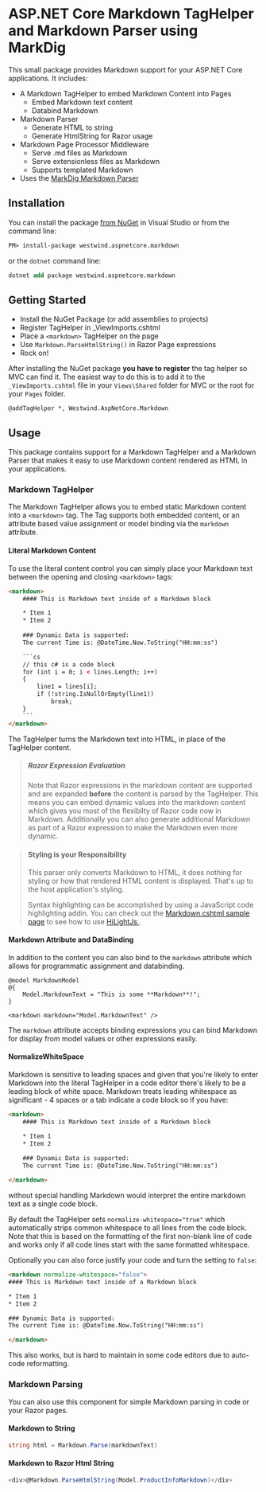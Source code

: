 # ASP.NET Core Markdown TagHelper and Markdown Parser using MarkDig

This small package provides Markdown support for your ASP.NET Core applications. It includes:

* A Markdown TagHelper to embed Markdown Content into Pages
    *  Embed Markdown text content
    *  Databind Markdown
*  Markdown Parser
    *  Generate HTML to string
    *  Generate HtmlString for Razor usage
*  Markdown Page Processor Middleware
    *  Serve .md files as Markdown
    *  Serve extensionless files as Markdown
    *  Supports templated Markdown
*  Uses the [MarkDig Markdown Parser](https://github.com/lunet-io/markdig)


## Installation
You can install the package [from NuGet](https://www.nuget.org/packages/Westwind.AspNetCore.Markdown/) in Visual Studio or from the command line:


```ps
PM> install-package westwind.aspnetcore.markdown
```

or the `dotnet` command line:

```ps
dotnet add package westwind.aspnetcore.markdown
```

## Getting Started

* Install the NuGet Package (or add assemblies to projects)
* Register TagHelper in _ViewImports.cshtml
* Place a `<markdown>` TagHelper on the page
* Use `Markdown.ParseHtmlString()` in Razor Page expressions
* Rock on!

After installing the NuGet package **you have to register** the tag helper so MVC can find it. The easiest way to do this is to add it to the `_ViewImports.cshtml` file in your `Views\Shared` folder for MVC or the root for your `Pages` folder.

```
@addTagHelper *, Westwind.AspNetCore.Markdown
```

## Usage
This package contains support for a Markdown TagHelper and a Markdown Parser that makes it easy to use Markdown content rendered as HTML in your applications.

### Markdown TagHelper
The Markdown TagHelper allows you to embed static Markdown content into a `<markdown>` tag. The Tag supports both embedded content, or an attribute based value assignment or model binding via the `markdown` attribute.


#### Literal Markdown Content
To use the literal content control you can simply place your Markdown text between the opening and closing `<markdown>` tags:

```html
<markdown>
    #### This is Markdown text inside of a Markdown block

    * Item 1
    * Item 2
 
    ### Dynamic Data is supported:
    The current Time is: @DateTime.Now.ToString("HH:mm:ss")

    ```cs
    // this c# is a code block
    for (int i = 0; i < lines.Length; i++)
    {
        line1 = lines[i];
        if (!string.IsNullOrEmpty(line1))
            break;
    }
    ```
</markdown>
```

The TagHelper turns the Markdown text into HTML, in place of the TagHelper content.

> ##### Razor Expression Evaluation
> Note that Razor expressions in the markdown content are supported and are expanded **before** the content is parsed by the TagHelper. This means you can embed dynamic values into the markdown content which gives you most of the flexibilty of Razor code now in Markdown. Additionally you can also generate additional Markdown as part of a Razor expression to make the Markdown even more dynamic.


> #### Styling is your Responsibility
> This parser only converts Markdown to HTML, it does nothing for styling or how that rendered HTML content is displayed. That's up to the host application's styling.
>
> Syntax highlighting can be accomplished by using a JavaScript code highlighting addin. You can check out the [Markdown.cshtml sample page](https://github.com/RickStrahl/Westwind.AspNetCore/blob/master/SampleWeb/Pages/Markdown.cshtml) to see how to use [HiLightJs ](https://highlightjs.org/).


#### Markdown Attribute and DataBinding
In addition to the content you can also bind to the `markdown` attribute which allows for programmatic assignment and databinding.

```
@model MarkdownModel
@{
    Model.MarkdownText = "This is some **Markdown**!";
}

<markdown markdown="Model.MarkdownText" />
```

The `markdown` attribute accepts binding expressions you can bind Markdown for display from model values or other expressions easily.

#### NormalizeWhiteSpace
Markdown is sensitive to leading spaces and given that you're likely to enter Markdown into the literal TagHelper in a code editor there's likely to be a leading block of white space. Markdown treats leading whitespace as significant - 4 spaces or a tab indicate a code block so if you have:

```html
<markdown>
    #### This is Markdown text inside of a Markdown block

    * Item 1
    * Item 2
 
    ### Dynamic Data is supported:
    The current Time is: @DateTime.Now.ToString("HH:mm:ss")

</markdown>
```

without special handling Markdown would interpret the entire markdown text as a single code block.

By default the TagHelper sets `normalize-whitespace="true"` which automatically strips common whitespace to all lines from the code block. Note that this is based on the formatting of the first non-blank line of code and works only if all code lines start with the same formatted whitespace.

Optionally you can also force justify your code and turn the setting to `false`:

```html
<markdown normalize-whitespace="false">
#### This is Markdown text inside of a Markdown block

* Item 1
* Item 2

### Dynamic Data is supported:
The current Time is: @DateTime.Now.ToString("HH:mm:ss")

</markdown>
```

This also works, but is hard to maintain in some code editors due to auto-code reformatting.


### Markdown Parsing
You can also use this component for simple Markdown parsing in code or your Razor pages.

#### Markdown to String

```cs
string html = Markdown.Parse(markdownText)
```

#### Markdown to Razor Html String

```cs
<div>@Markdown.ParseHtmlString(Model.ProductInfoMarkdown)</div>
```